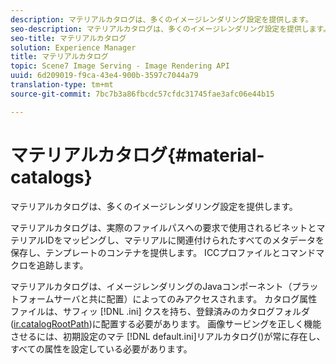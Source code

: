 ```yaml
---
description: マテリアルカタログは、多くのイメージレンダリング設定を提供します。
seo-description: マテリアルカタログは、多くのイメージレンダリング設定を提供します。
seo-title: マテリアルカタログ
solution: Experience Manager
title: マテリアルカタログ
topic: Scene7 Image Serving - Image Rendering API
uuid: 6d209019-f9ca-43e4-900b-3597c7044a79
translation-type: tm+mt
source-git-commit: 7bc7b3a86fbcdc57cfdc31745fae3afc06e44b15

---
```



# マテリアルカタログ{#material-catalogs}

マテリアルカタログは、多くのイメージレンダリング設定を提供します。

マテリアルカタログは、実際のファイルパスへの要求で使用されるビネットとマテリアルIDをマッピングし、マテリアルに関連付けられたすべてのメタデータを保存し、テンプレートのコンテナを提供します。 ICCプロファイルとコマンドマクロを追跡します。

マテリアルカタログは、イメージレンダリングのJavaコンポーネント（プラットフォームサーバと共に配置）によってのみアクセスされます。 カタログ属性ファイルは、サフィッ [!DNL .ini] クスを持ち、登録済みのカタログフォルダ([ir.catalogRootPath](../../../../../../ir-api/server-admin/image-rendering-api-ref/c-ir-server-administration/c-ir-configuration-settings-reference/c-ir-catalog-folder.md#concept-1c1d308112054bb99e3895c3fb8ca5f7))に配置する必要があります。 画像サービングを正しく機能させるには、初期設定のマテ [!DNL default.ini]リアルカタログ()が常に存在し、すべての属性を設定している必要があります。
